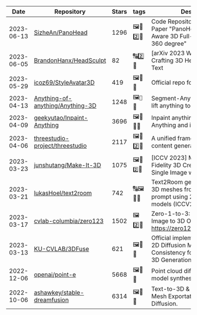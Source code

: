 | Date | Repository | Stars | tags |  Description  |
|------------|---------|-------|-------------|-------------|
| 2023-06-13 | [SizheAn/PanoHead](https://github.com/SizheAn/PanoHead) | 1296 | 🖼️🚌2️⃣🧊 | Code Repository for CVPR 2023 Paper "PanoHead: Geometry-Aware 3D Full-Head Synthesis in 360 degree" |
| 2023-06-05 | [BrandonHanx/HeadSculpt](https://github.com/BrandonHanx/HeadSculpt) | 82 | 🔠2️⃣🧊 | [arXiv 2023 WIP] HeadSculpt: Crafting 3D Head Avatars with Text |
| 2023-05-29 | [icoz69/StyleAvatar3D](https://github.com/icoz69/StyleAvatar3D) | 419 | 🖼️📝🧊 | Official repo for StyleAvatar3D |
| 2023-04-13 | [Anything-of-anything/Anything-3D](https://github.com/Anything-of-anything/Anything-3D) | 1248 | 🖼️`📱`🧊 | Segment-Anything + 3D. Let's lift anything to 3D. |
| 2023-04-09 | [geekyutao/Inpaint-Anything](https://github.com/geekyutao/Inpaint-Anything) | 3696 | 🖼️🎥🚌🧊 | Inpaint anything using Segment Anything and inpainting models. |
| 2023-04-06 | [threestudio-project/threestudio](https://github.com/threestudio-project/threestudio) | 2117 | 🖼️🚌2️⃣🧊 | A unified framework for 3D content generation. |
| 2023-03-23 | [junshutang/Make-It-3D](https://github.com/junshutang/Make-It-3D) | 1075 | 🖼️🚌`2️⃣`🧊 | [ICCV 2023] Make-It-3D: High-Fidelity 3D Creation from A Single Image with Diffusion Prior |
| 2023-03-21 | [lukasHoel/text2room](https://github.com/lukasHoel/text2room) | 742 | 🔠🖼️🚌🧊 | Text2Room generates textured 3D meshes from a given text prompt using 2D text-to-image models (ICCV2023). |
| 2023-03-17 | [cvlab-columbia/zero123](https://github.com/cvlab-columbia/zero123) | 1502 | 🖼️2️⃣🧊 | Zero-1-to-3: Zero-shot One Image to 3D Object: https://zero123.cs.columbia.edu/ |
| 2023-03-13 | [KU-CVLAB/3DFuse](https://github.com/KU-CVLAB/3DFuse) | 621 | 🖼️🚌🧊 | Official implementation of "Let 2D Diffusion Model Know 3D-Consistency for Robust Text-to-3D Generation" |
| 2022-12-06 | [openai/point-e](https://github.com/openai/point-e) | 5668 | 🖼️🚌🧊 | Point cloud diffusion for 3D model synthesis |
| 2022-10-06 | [ashawkey/stable-dreamfusion](https://github.com/ashawkey/stable-dreamfusion) | 6314 | 🖼️🚌🧊 | Text-to-3D & Image-to-3D & Mesh Exportation with NeRF + Diffusion. |
